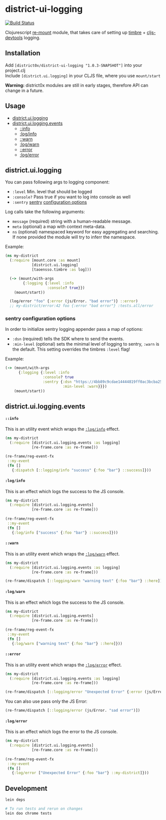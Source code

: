 # district-ui-logging

[![Build Status](https://travis-ci.org/district0x/district-ui-logging.svg?branch=master)](https://travis-ci.org/district0x/district-ui-logging)

Clojurescript [re-mount](https://github.com/district0x/d0x-INFRA/blob/master/re-mount.md) module, that takes care of setting up [timbre](https://github.com/ptaoussanis/timbre) + [cljs-devtools](https://github.com/binaryage/cljs-devtools) logging.

## Installation
Add `[district0x/district-ui-logging "1.0.3-SNAPSHOT"]` into your project.clj  
Include `[district.ui.logging]` in your CLJS file, where you use `mount/start`

**Warning:** district0x modules are still in early stages, therefore API can change in a future.

## Usage

- [district.ui.logging](#module)
- [district.ui.logging.events](#events)
  - [::info](#info-event)
  - [:log/info](#info-fx)
  - [::warn](#warn-event)
  - [:log/warn](#warn-fx)
  - [::error](#error-event)
  - [:log/error](#error-fx)

## <a name="module"> district.ui.logging

You can pass following args to logging component: 
* `:level` Min. level that should be logged
* `:console?` Pass true if you want to log into console as well
* `:sentry` [sentry](https://sentry.io/) [configuration options](#sentry)

Log calls take the following arguments:

* `message` (required) string with a human-readable message.
* `meta` (optional) a map with context meta-data.
* `ns` (optional) namespaced keyword for easy aggregating and searching. If none provided the module will try to inferr the namespace. 

Example:

```clojure
(ns my-district
  (:require [mount.core :as mount]
            [district.ui.logging]
            [taoensso.timbre :as log]))

  (-> (mount/with-args
        {:logging {:level :info
                   :console? true}})
    (mount/start))

  (log/error "foo" {:error (js/Error. "bad error")} ::error)
  ;; my-district/error:42 foo {:error "bad error"} :tests.all/error
```

### <a name="sentry"> sentry configuration options
In order to initialize sentry logging appender pass a map of options:

* `:dsn` (required) tells the SDK where to send the events.
* `:min-level` (optional) sets the minimal level of logging to sentry, `:warn` is the default. This setting overrides the timbres `:level` flag!

Example:

```clojure
(-> (mount/with-args
      {:logging {:level :info
                 :console? true
                 :sentry {:dsn "https://4bb89c9cdae14444819ff0ac3bcba253@sentry.io/1306960"
                          :min-level :warn}}})
    (mount/start))
```

## <a name="events"> district.ui.logging.events

#### <a name="info-event">`::info`
This is an utility event which wraps the [`:log/info`](#info-fx) effect.

```clojure
(ns my-district
  (:require [district.ui.logging.events :as logging]
            [re-frame.core :as re-frame]))

(re-frame/reg-event-fx
 ::my-event
 (fn []
   {:dispatch [::logging/info "success" {:foo "bar"} ::success]}))
```

#### <a name="success-fx">`:log/info`
This is an effect which logs the success to the JS console.

```clojure
(ns my-district
  (:require [district.ui.logging.events]
            [re-frame.core :as re-frame]))
            
(re-frame/reg-event-fx
 ::my-event
 (fn []
   {:log/info ["success" {:foo "bar"} ::success]}))
```

#### <a name="warn-event">`::warn`
This is an utility event which wraps the [`:log/warn`](#warn-fx) effect.

```clojure
(ns my-district
  (:require [district.ui.logging.events :as logging]
            [re-frame.core :as re-frame]))

(re-frame/dispatch [::logging/warn "warning text" {:foo "bar"} ::here])
```

#### <a name="warn-fx">`:log/warn`
This is an effect which logs the success to the JS console.

```clojure
(ns my-district
  (:require [district.ui.logging.events]
            [re-frame.core :as re-frame]))
            
(re-frame/reg-event-fx
 ::my-event
 (fn []
   {:log/warn ["warning text" {:foo "bar"} ::here]}))
```

#### <a name="error-event">`::error`
This is an utility event which wraps the [`:log/error`](#error-fx) effect.

```clojure
(ns my-district
  (:require [district.ui.logging.events :as logging]
            [re-frame.core :as re-frame]))

(re-frame/dispatch [::logging/error "Unexpected Error" {:error (js/Error. "sad error") :foo "bar"} ::my-district])
```
You can also use pass only the JS Error: 
 
```clojure
(re-frame/dispatch [::logging/error (js/Error. "sad error")])
```
 
#### <a name="error-fx">`:log/error`
This is an effect which logs the error to the JS console.

```clojure
(ns my-district
  (:require [district.ui.logging.events]
            [re-frame.core :as re-frame]))
            
(re-frame/reg-event-fx
 ::my-event
 (fn []
   {:log/error ["Unexpected Error" {:foo "bar"} ::my-district]}))
```

## Development
```bash
lein deps

# To run tests and rerun on changes
lein doo chrome tests
```
